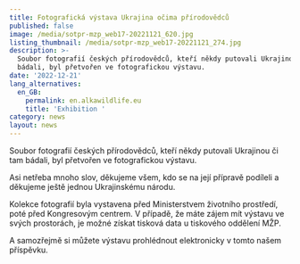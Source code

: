 ```yaml
---
title: Fotografická výstava Ukrajina očima přírodovědců
published: false
image: /media/sotpr-mzp_web17-20221121_620.jpg
listing_thumbnail: /media/sotpr-mzp_web17-20221121_274.jpg
description: >-
  Soubor fotografií českých přírodovědců, kteří někdy putovali Ukrajinou či tam
  bádali, byl přetvořen ve fotografickou výstavu. 
date: '2022-12-21'
lang_alternatives:
  en_GB:
    permalink: en.alkawildlife.eu
    title: 'Exhibition '
category: news
layout: news
---
```

Soubor fotografií českých přírodovědců, kteří někdy putovali Ukrajinou či tam bádali, byl přetvořen ve fotografickou výstavu. 

Asi netřeba mnoho slov, děkujeme všem, kdo se na její přípravě podíleli a děkujeme ještě jednou Ukrajinskému národu. 

Kolekce fotografií byla vystavena před Ministerstvem životního prostředí, poté před Kongresovým centrem. V případě, že máte zájem mít výstavu ve svých prostorách, je možné získat tisková data u tiskového oddělení MŽP.

A samozřejmě si můžete výstavu prohlédnout elektronicky v tomto našem příspěvku.

